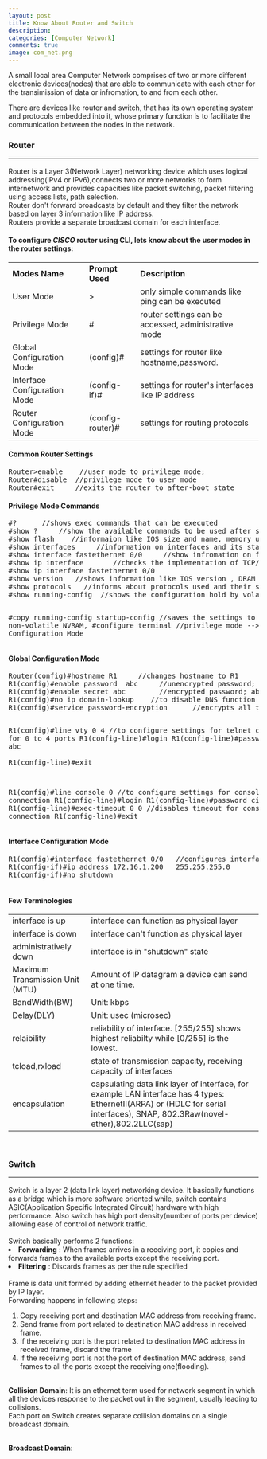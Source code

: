 ```yaml
---
layout: post
title: Know About Router and Switch
description: 
categories: [Computer Network]
comments: true
image: com_net.png 
---
```

A small local area Computer Network comprises of two or more different electronic devices(nodes) that are able to communicate with each other for the transimission of data or infromation, to and  from each other.

<!--continue-->
There are devices like router and switch, that has its own operating system and protocols embedded into it, whose primary function is to facilitate the communication between the nodes in the network.

<h3>Router<hr></h3>
Router is a Layer 3(Network Layer) networking device which uses logical addressing(IPv4 or IPv6),connects two or more networks to form internetwork and provides capacities like packet switching, packet filtering using access lists, path selection.<br>
Router don't forward broadcasts by default and they filter the network based on layer 3 information like IP address. <br>
Routers provide a separate broadcast domain for each interface.<br>
<h4>To configure <i>CISCO</i> router using CLI, lets know about the user modes in the router settings:</h4>
<table>
<tr><td><b>Modes Name</b></td><td><b>Prompt Used</b></td><td><b>Description</b></td></tr>
<tr><td>User Mode</td><td>></td><td>only simple commands like ping can be executed</td></tr>
<tr><td>Privilege Mode</td><td>#</td><td>router settings can be accessed, administrative mode</td></tr>
<tr><td>Global Configuration Mode</td><td>(config)#</td><td>settings for router like hostname,password.</td></tr>
<tr><td>Interface Configuration Mode</td><td>(config-if)#</td><td>settings for router's interfaces like IP address</td></tr>
<tr><td>Router Configuration Mode</td><td>(config-router)#</td><td>settings for routing protocols</td></tr> 
</table>

<h4>Common Router Settings</h4>
<pre>Router>enable    //user mode to privilege mode; 
Router#disable  //privilege mode to user mode
Router#exit     //exits the router to after-boot state
</pre>
<h4>Privilege Mode Commands</h4>
<pre>#?      //shows exec commands that can be executed
#show ?     //show the available commands to be used after show, some are
#show flash    //informaion like IOS size and name, memory used, flash memory size
#show interfaces     //information on interfaces and its state
#show interface fastethernet 0/0     //show infromation on fastethernet 0/0
#show ip interface       //checks the implementation of TCP/IP on interface
#show ip interface fastethernet 0/0 
#show version   //shows information like IOS version , DRAM size, NVRAM size etc.
#show protocols   //informs about protocols used and their status in interfaces
#show running-config  //shows the configuration hold by volatile RAM

#copy running-config startup-config  //saves the settings to non-volatile NVRAM,
#configure terminal      //privilege mode --> Global Configuration Mode 
</pre>
<h4>Global Configuration Mode</h4>
<pre>Router(config)#hostname R1     //changes hostname to R1
R1(config)#enable password  abc     //unencrypted password; abc for gaining access to privilege mode
R1(config)#enable secret abc        //encrypted password; abc for access to privelege mode from user mode
R1(config)#no ip domain-lookup    //to disable DNS function that is enabled by default
R1(config)#service password-encryption      //encrypts all the password 

R1(config)#line vty 0 4     //to configure settings for telnet connection for 0 to 4 ports
        R1(config-line)#login
        R1(config-line)#password abc    
        R1(config-line)#exit

R1(config)#line console 0  //to configure settings for console connection
       R1(config-line)#login
       R1(config-line)#password cisco
       R1(config-line)#exec-timeout 0 0   //disables timeout for console connection
       R1(config-line)#exit
</pre>

 <h4>Interface Configuration Mode</h4>
 <pre>
R1(config)#interface fastethernet 0/0   //configures interface fastethernet
R1(config-if)#ip address 172.16.1.200   255.255.255.0
R1(config-if)#no shutdown
 </pre>

 <h4>Few Terminologies</h4>
 <table>
 <tr><td>interface is up </td><td>interface can function as physical layer</td></tr>
 <tr><td>interface is down </td> <td> interface  can't function as physical layer</td></tr>
 <tr><td>administratively down</td><td>interface is in "shutdown" state</td></tr>
 <tr><td>Maximum Transmission Unit  (MTU)</td><td>Amount of IP datagram a device can send at one time.  </td></tr>
<tr><td>BandWidth(BW)</td><td>Unit: kbps</td></tr>
<tr><td>Delay(DLY)</td><td>Unit: usec (microsec)</td></tr>
<tr><td>relaibility</td><td>reliability of interface. [255/255] shows highest reliabilty while [0/255] is the lowest.</td></tr>
<tr><td>tcload,rxload</td><td>state of transmission capacity, receiving capacity of interfaces</td></tr>
<tr><td>encapsulation</td><td>capsulating data link layer of interface, for example LAN interface has 4 types: EthernetII(ARPA) or (HDLC for serial interfaces), SNAP, 802.3Raw(novel-ether),802.2LLC(sap)</td></tr>
</table>

<br>
<h3>Switch<hr></h3>
Switch is a layer 2 (data link layer) networking device. It basically functions as a bridge which is more software oriented while, switch contains ASIC(Application Specific Integrated Circuit) hardware with high performance. Also switch has high port density(number of ports per device) allowing ease of control of network traffic.<br><br>
Switch basically performs 2 functions:
<li><b>Forwarding</b> : When frames arrives in a receiving port, it copies and forwards frames to the available ports except the receiving port.</li>
<li><b>Filtering</b> : Discards frames as per the rule specified</li>
<br>
Frame is data unit formed by adding ethernet header to the packet provided by IP layer.<br>
Forwarding happens in following steps:<br>
<ol>
	<li>Copy receiving port and destination MAC address from receiving frame.</li>
	<li>Send frame from port related to destination MAC address in received frame.</li>
	<li>If the receiving port is the port related to destination MAC address in received frame, discard the frame</li>
	<li>If the receiving port is not the port of destination MAC address, send frames to all the ports except the receiving one(flooding).</li>
</ol>
<br>
<b>Collision Domain</b>: It is an ethernet term used for network segment in which all the devices response to the packet out in the segment, usually leading to collisions.
<br> 
Each port on Switch creates separate collision domains on a single broadcast domain.<br>
<br>

<b>Broadcast Domain</b>: 

   
